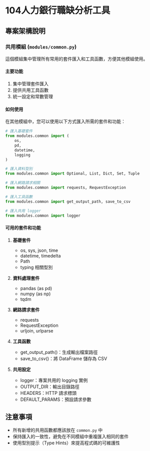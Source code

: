# 104人力銀行職缺分析工具

## 專案架構說明

### 共用模組 (`modules/common.py`)

這個模組集中管理所有常用的套件匯入和工具函數，方便其他模組使用。

#### 主要功能

1. 集中管理套件匯入
2. 提供共用工具函數
3. 統一設定和常數管理

#### 如何使用

在其他模組中，您可以使用以下方式匯入所需的套件和功能：

```python
# 匯入基礎套件
from modules.common import (
    os,
    pd,
    datetime,
    logging
)

# 匯入資料型別
from modules.common import Optional, List, Dict, Set, Tuple

# 匯入網路請求相關
from modules.common import requests, RequestException

# 匯入工具函數
from modules.common import get_output_path, save_to_csv

# 匯入共用 logger
from modules.common import logger
```

#### 可用的套件和功能

1. **基礎套件**
   - os, sys, json, time
   - datetime, timedelta
   - Path
   - typing 相關型別

2. **資料處理套件**
   - pandas (as pd)
   - numpy (as np)
   - tqdm

3. **網路請求套件**
   - requests
   - RequestException
   - urljoin, urlparse

4. **工具函數**
   - get_output_path()：生成輸出檔案路徑
   - save_to_csv()：將 DataFrame 儲存為 CSV

5. **共用設定**
   - logger：專案共用的 logging 實例
   - OUTPUT_DIR：輸出目錄路徑
   - HEADERS：HTTP 請求標頭
   - DEFAULT_PARAMS：預設請求參數

## 注意事項

- 所有新增的共用函數都應該放在 `common.py` 中
- 保持匯入的一致性，避免在不同模組中重複匯入相同的套件
- 使用型別提示（Type Hints）來提高程式碼的可維護性
